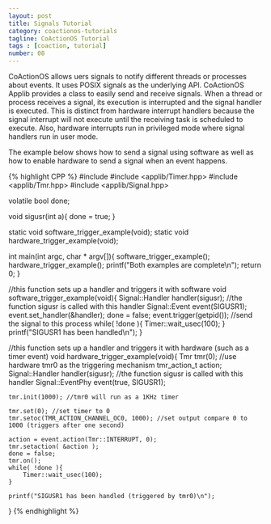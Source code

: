 ```yaml
---
layout: post
title: Signals Tutorial
category: coactionos-tutorials
tagline: CoActionOS Tutorial
tags : [coaction, tutorial]
number: 08
---
```


CoActionOS allows uers signals to notify different threads or processes 
about events.  It uses POSIX signals as the underlying API.  CoActionOS 
Applib provides a class to easily send and receive signals.  When a thread 
or process receives a signal, its execution is interrupted and the signal 
handler is executed.  This is distinct from hardware interrupt handlers 
because the signal interrupt will not execute until the receiving task 
is scheduled to execute.  Also, hardware interrupts run in privileged 
mode where signal handlers run in user mode.

The example below shows how to send a signal using software as well 
as how to enable hardware to send a signal when an event happens.

{% highlight CPP %}
#include <cstdio>
#include <applib/Timer.hpp>
#include <applib/Tmr.hpp>
#include <applib/Signal.hpp>

volatile bool done;

void sigusr(int a){
	done = true;
}

static void software_trigger_example(void);
static void hardware_trigger_example(void);

int main(int argc, char * argv[]){
	software_trigger_example();
	hardware_trigger_example();
	printf("Both examples are complete\n");
	return 0;
}


//this function sets up a handler and triggers it with software
void software_trigger_example(void){
	Signal::Handler handler(sigusr); //the function sigusr is called with this handler
	Signal::Event event(SIGUSR1);
	event.set_handler(&handler);
	done = false;
	event.trigger(getpid()); //send the signal to this process
	while( !done ){
		Timer::wait_usec(100);
	}
	printf("SIGUSR1 has been handled\n");
}

//this function sets up a handler and triggers it with hardware (such as a timer event)
void hardware_trigger_example(void){
	Tmr tmr(0); //use hardware tmr0 as the triggering mechanism
	tmr_action_t action;
	Signal::Handler handler(sigusr); //the function sigusr is called with this handler
	Signal::EventPhy event(true, SIGUSR1);

	tmr.init(1000); //tmr0 will run as a 1KHz timer

	tmr.set(0); //set timer to 0
	tmr.setoc(TMR_ACTION_CHANNEL_OC0, 1000); //set output compare 0 to 1000 (triggers after one second)

	action = event.action(Tmr::INTERRUPT, 0);
	tmr.setaction( &action );
	done = false;
	tmr.on();
	while( !done ){
		Timer::wait_usec(100);
	}

	printf("SIGUSR1 has been handled (triggered by tmr0)\n");
}
{% endhighlight %}